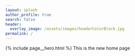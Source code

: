 ```yaml
---
layout: splash
author_profile: true
search: false
header:
  overlay_image: /assets/images/headerColorBlock.jpg
permalink: /
---
```

{% include page__hero.html %}
This is the new home page
